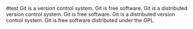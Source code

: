 #test
Git is a version control system.
Git is free software.
Git is a distributed version control system.
Git is free software.
Git is a distributed version control system.
Git is free software distributed under the GPL.